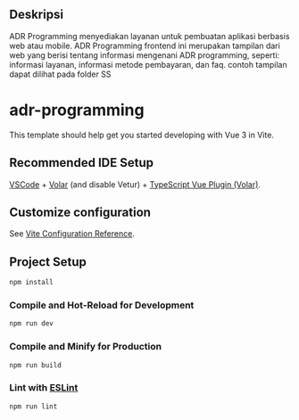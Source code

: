 ## Deskripsi

ADR Programming menyediakan layanan untuk pembuatan aplikasi berbasis web atau mobile. ADR Programming frontend ini merupakan tampilan dari web yang berisi tentang informasi mengenani ADR programming, seperti: informasi layanan, informasi metode pembayaran, dan faq. contoh tampilan dapat dilihat pada folder SS

# adr-programming

This template should help get you started developing with Vue 3 in Vite.

## Recommended IDE Setup

[VSCode](https://code.visualstudio.com/) + [Volar](https://marketplace.visualstudio.com/items?itemName=Vue.volar) (and disable Vetur) + [TypeScript Vue Plugin (Volar)](https://marketplace.visualstudio.com/items?itemName=Vue.vscode-typescript-vue-plugin).

## Customize configuration

See [Vite Configuration Reference](https://vitejs.dev/config/).

## Project Setup

```sh
npm install
```

### Compile and Hot-Reload for Development

```sh
npm run dev
```

### Compile and Minify for Production

```sh
npm run build
```

### Lint with [ESLint](https://eslint.org/)

```sh
npm run lint
```
